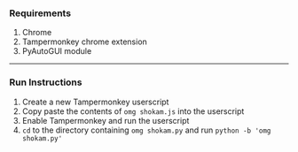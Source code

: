 ### Requirements  
1. Chrome
2. Tampermonkey chrome extension
3. PyAutoGUI module
---
  
### Run Instructions  
1. Create a new Tampermonkey userscript
2. Copy paste the contents of `omg shokam.js` into the userscript
3. Enable Tampermonkey and run the userscript
4. `cd` to the directory containing `omg shokam.py` and run `python -b 'omg shokam.py'`
